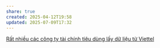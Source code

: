 ```yaml
---
share: true
created: 2025-04-12T19:58
updated: 2025-07-09T17:32
---
```

[Rất nhiều các công ty tài chính tiêu dùng lấy dữ liệu từ Viettel](./R%E1%BA%A5t%20nhi%E1%BB%81u%20c%C3%A1c%20c%C3%B4ng%20ty%20t%C3%A0i%20ch%C3%ADnh%20ti%C3%AAu%20d%C3%B9ng%20l%E1%BA%A5y%20d%E1%BB%AF%20li%E1%BB%87u%20t%E1%BB%AB%20Viettel.md)
